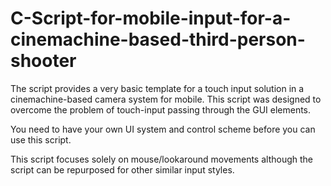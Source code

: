# C-Script-for-mobile-input-for-a-cinemachine-based-third-person-shooter

The script provides a very basic template for a touch input solution in a cinemachine-based camera system for mobile. This script was designed to overcome the problem of
touch-input passing through the GUI elements.

You need to have your own UI system and control scheme before you can use this script.

This script focuses solely on mouse/lookaround movements although the script can be repurposed for other similar input styles.
